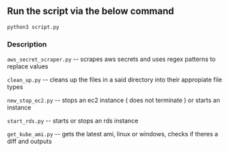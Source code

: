 ## Run the script via the below command

`python3 script.py`

### Description

`aws_secret_scraper.py` -- scrapes aws secrets and uses regex patterns to replace values

`clean_up.py` -- cleans up the files in a said directory into their appropiate file types

`new_stop_ec2.py` -- stops an ec2 instance ( does not terminate ) or starts an instance

`start_rds.py` -- starts or stops an rds instance 

`get_kube_ami.py` -- gets the latest ami, linux or windows, checks if theres a diff and outputs